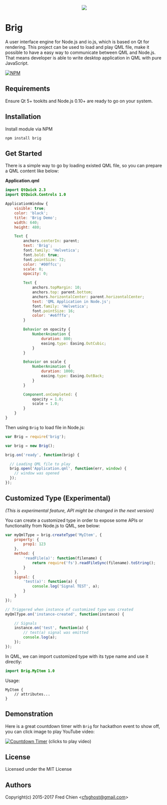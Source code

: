 <p align="center">
<a href="https://github.com/cfsghost/brig">
<img src="https://cloud.githubusercontent.com/assets/252072/26544332/0329d67c-4494-11e7-9dc3-7dbaccfc5bd8.png">
</a>
</p>

Brig
====

A user interface engine for Node.js and io.js, which is based on Qt for rendering. This project can be used to load and play QML file, make it possible to have a easy way to communicate between QML and Node.js. That means developer is able to write desktop application in QML with pure JavaScript.

[![NPM](https://nodei.co/npm/brig.png)](https://nodei.co/npm/brig/)

## Requirements

Ensure Qt 5+ tookits and Node.js 0.10+ are ready to go on your system.

## Installation

Install module via NPM
```
npm install brig
```

## Get Started

There is a simple way to go by loading existed QML file, so you can prepare a QML content like below:

__Application.qml__
```qml
import QtQuick 2.3
import QtQuick.Controls 1.0

ApplicationWindow {
	visible: true;
	color: 'black';
	title: 'Brig Demo';
	width: 640;
	height: 480;

	Text {
		anchors.centerIn: parent;
		text: 'Brig';
		font.family: 'Helvetica';
		font.bold: true;
		font.pointSize: 72;
		color: '#00ffcc';
		scale: 0;
		opacity: 0;

		Text {
			anchors.topMargin: 10;
			anchors.top: parent.bottom;
			anchors.horizontalCenter: parent.horizontalCenter;
			text: 'QML Application in Node.js';
			font.family: 'Helvetica';
			font.pointSize: 16;
			color: '#e6fffa';
		}

		Behavior on opacity {
			NumberAnimation {
				duration: 800;
				easing.type: Easing.OutCubic;
			}
		}

		Behavior on scale {
			NumberAnimation {
				duration: 1000;
				easing.type: Easing.OutBack;
			}
		}

		Component.onCompleted: {
			opacity = 1.0;
			scale = 1.0;
		}
	}
}
```

Then using `Brig` to load file in Node.js:

```javascript
var Brig = require('brig');

var brig = new Brig();

brig.on('ready', function(brig) {

  // Loading QML file to play
  brig.open('Application.qml', function(err, window) {
    // window was opened
  });
});

```

## Customized Type (Experimental)

_(This is experimental feature, API might be changed in the next version)_

You can create a customized type in order to expose some APIs or functionality from Node.js to QML, see below:

```javascript
var myQmlType = brig.createType('MyItem', {
	property: {
		prop1: 123
	},
	method: {
		'readFile(a)': function(filename) {
			return require('fs').readFileSync(filename).toString();
		}
	},
	signal: {
		'test(a)': function(a) {
			console.log('Signal TEST', a);
		}
	}
});

// Triggered when instance of customized type was created
myQmlType.on('instance-created', function(instance) {

	// Signals
	instance.on('test', function(a) {
		// test(a) signal was emitted
		console.log(a);
	});
});
```

In QML, we can import customized type with its type name and use it directly:

```qml
import Brig.MyItem 1.0
```

Usage:
```
MyItem {
	// attributes...
}
```


## Demonstration

Here is a great countdown timer with `Brig` for hackathon event to show off, you can click image to play YouTube video:

[![Countdown Timer](https://cloud.githubusercontent.com/assets/252072/7604018/44697ee8-f96f-11e4-9690-db826fccbc22.png)](http://www.youtube.com/watch?v=D6CnZfK723M)
(clicks to play video)

## License

Licensed under the MIT License

## Authors

Copyright(c) 2015-2017 Fred Chien <<cfsghost@gmail.com>>
